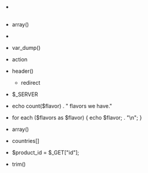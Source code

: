 



- <pre> 

- array()

- <?php ?>

- var_dump()

- action 

- header()
	- redirect

- $_SERVER

- echo count($flavor) . " flavors we have."

- for each ($flavors as $flavor) {
	echo $flavor; . "\n"; 
}

- array()

- countries[]

- $product_id = $_GET["id"]; 

-  trim()